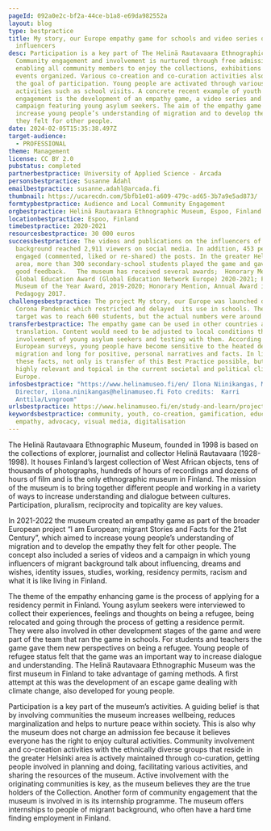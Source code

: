 ```yaml
---
pageId: 092a0e2c-bf2a-44ce-b1a8-e69da982552a
layout: blog
type: bestpractice
title: My story, our Europe empathy game for schools and video series on migrant
  influencers
desc: Participation is a key part of The Helinä Rautavaara Ethnographic Museum.
  Community engagement and involvement is nurtured through free admission,
  enabling all community members to enjoy the collections, exhibitions and
  events organized. Various co-creation and co-curation activities also support
  the goal of participation. Young people are activated through various
  activities such as school visits. A concrete recent example of youth
  engagement is the development of an empathy game, a video series and a
  campaign featuring young asylum seekers. The aim of the empathy game was to
  increase young people’s understanding of migration and to develop the empathy
  they felt for other people.
date: 2024-02-05T15:35:38.497Z
target-audience:
  - PROFESSIONAL
theme: Management
license: CC BY 2.0
pubstatus: completed
partnerbestpractice: University of Applied Science - Arcada
personsbestpractice: Susanne Ådahl
emailbestpractice: susanne.adahl@arcada.fi
thumbnail: https://ucarecdn.com/5bfb1e01-a609-479c-ad65-3b7a9e5ad873/
formtypbestpractice: Audience and Local Community Engagement
orgbestpractice: Helinä Rautavaara Ethnographic Museum, Espoo, Finland
locationbestpractice: Espoo, Finland
timebestpractice: 2020-2021
resourcesbestpractice: 30 000 euros
successbestpractice: The videos and publications on the influencers of migrant
  background reached 2,911 viewers on social media. In addition, 453 people
  engaged (commented, liked or re-shared) the posts. In the greater Helsinki
  area, more than 300 secondary-school students played the game and gave it very
  good feedback.   The museum has received several awards;  Honorary Mention,
  Global Education Award (Global Education Network Europe) 2020-2021; Finalist,
  Museum of the Year Award, 2019-2020; Honorary Mention, Annual Award in Museum
  Pedagogy 2017.
challengesbestpractice: The project My story, our Europe was launched during the
  Corona Pandemic which restricted and delayed  its use in schools. The original
  target was to reach 600 students, but the actual numbers were around 300.
transferbestpractice: The empathy game can be used in other countries after
  translation. Content would need to be adjusted to local conditions through
  involvement of young asylum seekers and testing with them. According to
  European surveys, young people have become sensitive to the heated debate on
  migration and long for positive, personal narratives and facts. In light of
  these facts, not only is transfer of this Best Practice possible, but also
  highly relevant and topical in the current societal and political climate in
  Europe.
infosbestpractice: "https://www.helinamuseo.fi/en/ Ilona Niinikangas, Museum
  Director, ilona.ninikangas@helinamuseo.fi Foto credits:  Karri
  Anttila/Lvngroom"
urlsbestpractice: https://www.helinamuseo.fi/en/study-and-learn/projects/i-am-european
keywordsbestpractice: community, youth, co-creation, gamification, education,
  empathy, advocacy, visual media, digitalisation
---
```

The Helinä Rautavaara Ethnographic Museum, founded in 1998 is based on the collections of explorer, journalist and collector Helinä Rautavaara (1928-1998). It houses Finland’s largest collection of West African objects, tens of thousands of photographs, hundreds of hours of recordings and dozens of hours of film and is the only ethnographic museum in Finland. The mission of the museum is to bring together different people and working in a variety of ways to increase understanding and dialogue between cultures. Participation, pluralism, reciprocity and topicality are key values. 

In 2021-2022 the museum created an empathy game as part of the broader European project “I am European; migrant Stories and Facts for the 21st Century”, which aimed to increase young people’s understanding of migration and to develop the empathy they felt for other people. The concept also included a series of videos and a campaign in which young influencers of migrant background talk about influencing, dreams and wishes, identity issues, studies, working, residency permits, racism and what it is like living in Finland.

The theme of the empathy enhancing game is the process of applying for a residency permit in Finland. Young asylum seekers were interviewed to collect their experiences, feelings and thoughts on being a refugee, being relocated and going through the process of getting a residence permit. They were also involved in other development stages of the game and were part of the team that ran the game in schools. For students and teachers the game gave them new perspectives on being a refugee. Young people of refugee status felt that the game was an important way to increase dialogue and understanding. The Helinä Rautavaara Ethnographic Museum was the first museum in Finland to take advantage of gaming methods. A first attempt at this was the development of an escape game dealing with climate change, also developed for young people. 

Participation is a key part of the museum’s activities. A guiding belief is that by involving communities the museum increases wellbeing, reduces marginalization and helps to nurture peace within society. This is also why the museum does not charge an admission fee because it believes everyone has the right to enjoy cultural activities. Community involvement and co-creation activities with the ethnically diverse groups that reside in the greater Helsinki area is actively maintained through co-curation, getting people involved in planning and doing, facilitating various activities, and sharing the resources of the museum. Active involvement with the originating communities is key, as the museum believes they are the true holders of the Collection. Another form of community engagement that the museum is involved in is its internship programme. The museum offers internships to people of migrant background, who often have a hard time finding employment in Finland.